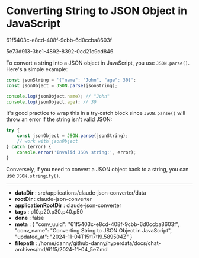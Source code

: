 # Converting String to JSON Object in JavaScript

61f5403c-e8cd-408f-9cbb-6d0ccba8603f

5e73d913-3be1-4892-8392-0cd21c9cd846

 To convert a string into a JSON object in JavaScript, you use `JSON.parse()`. Here's a simple example:

```javascript
const jsonString = '{"name": "John", "age": 30}';
const jsonObject = JSON.parse(jsonString);

console.log(jsonObject.name); // "John"
console.log(jsonObject.age); // 30
```

It's good practice to wrap this in a try-catch block since `JSON.parse()` will throw an error if the string isn't valid JSON:

```javascript
try {
    const jsonObject = JSON.parse(jsonString);
    // work with jsonObject
} catch (error) {
    console.error('Invalid JSON string:', error);
}
```

Conversely, if you need to convert a JSON object back to a string, you can use `JSON.stringify()`.

---

* **dataDir** : src/applications/claude-json-converter/data
* **rootDir** : claude-json-converter
* **applicationRootDir** : claude-json-converter
* **tags** : p10.p20.p30.p40.p50
* **done** : false
* **meta** : {
  "conv_uuid": "61f5403c-e8cd-408f-9cbb-6d0ccba8603f",
  "conv_name": "Converting String to JSON Object in JavaScript",
  "updated_at": "2024-11-04T15:17:19.589504Z"
}
* **filepath** : /home/danny/github-danny/hyperdata/docs/chat-archives/md/61f5/2024-11-04_5e7.md